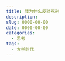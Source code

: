 ```yaml
---
title: 我为什么反对死刑
description: 
slug: 0000-00-00
date: 0000-00-00
categories:
  - 思考
tags:
  - 大学时代
---
```

